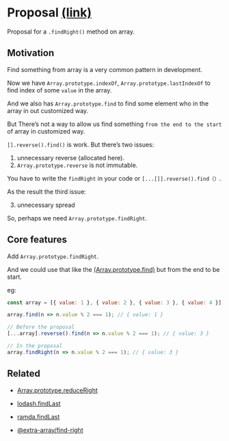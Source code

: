 # Proposal [(link)](https://kingwl.github.io/proposal-array-find-right/index.html)

Proposal for a `.findRight()` method on array.

## Motivation

Find something from array is a very common pattern in development. 

Now we have `Array.prototype.indexOf`, `Array.prototype.lastIndexOf` to find index of some `value` in the array.

And we also has `Array.prototype.find` to find some element who in the array in out customized way. 

But There’s not a way to allow us find something `from the end to the start ` of array in customized way. 

`[].reverse().find()` is work. But there’s two issues:

1. unnecessary reverse (allocated here).
2. `Array.prototype.reverse` is not immutable.

You have to write the `findRight` in your code or `[...[]].reverse().find（）`. 

As the result the third issue:

3. unnecessary spread

So, perhaps we need `Array.prototype.findRight`.

## Core features

Add `Array.prototype.findRight`. 

And we could use that like the [(Array.prototype.find)](https://www.ecma-international.org/ecma-262/11.0/index.html#sec-array.prototype.find) but from the end to be start.

eg:

```javascript
const array = [{ value: 1 }, { value: 2 }, { value: 3 }, { value: 4 }];

array.find(n => n.value % 2 === 1); // { value: 1 }

// Before the proposal
[...array].reverse().find(n => n.value % 2 === 1); // { value: 3 }

// In the proposal
array.findRight(n => n.value % 2 === 1); // { value: 3 }


```

## Related

- [Array.prototype.reduceRight](https://www.ecma-international.org/ecma-262/11.0/index.html#sec-array.prototype.reduceright)
- [lodash.findLast](https://lodash.com/docs/4.17.15#findLast)
- [ramda.findLast](https://ramdajs.com/docs/#findLast)

- [@extra-array/find-right](https://www.npmjs.com/package/@extra-array/find-right)

